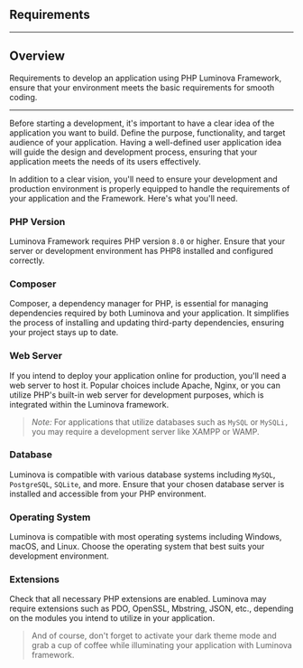 ## Requirements

***

## Overview

Requirements to develop an application using PHP Luminova Framework, ensure that your environment meets the basic requirements for smooth coding.

***

Before starting a development, it's important to have a clear idea of the application you want to build. Define the purpose, functionality, and target audience of your application. Having a well-defined user application idea will guide the design and development process, ensuring that your application meets the needs of its users effectively. 

In addition to a clear vision, you'll need to ensure your development and production environment is properly equipped to handle the requirements of your application and the Framework. Here's what you'll need.

### PHP Version

Luminova Framework requires PHP version `8.0` or higher. Ensure that your server or development environment has PHP8 installed and configured correctly.

### Composer

Composer, a dependency manager for PHP, is essential for managing dependencies required by both Luminova and your application. It simplifies the process of installing and updating third-party dependencies, ensuring your project stays up to date.

### Web Server

If you intend to deploy your application online for production, you'll need a web server to host it. Popular choices include Apache, Nginx, or you can utilize PHP's built-in web server for development purposes, which is integrated within the Luminova framework.

> *Note:* For applications that utilize databases such as `MySQL` or `MySQLi,` you may require a development server like XAMPP or WAMP.

### Database

Luminova is compatible with various database systems including `MySQL`, `PostgreSQL`, `SQLite`, and more. Ensure that your chosen database server is installed and accessible from your PHP environment.

### Operating System

Luminova is compatible with most operating systems including Windows, macOS, and Linux. Choose the operating system that best suits your development environment.

### Extensions

Check that all necessary PHP extensions are enabled. Luminova may require extensions such as PDO, OpenSSL, Mbstring, JSON, etc., depending on the modules you intend to utilize in your application.

> And of course, don't forget to activate your dark theme mode and grab a cup of coffee while illuminating your application with Luminova framework.
